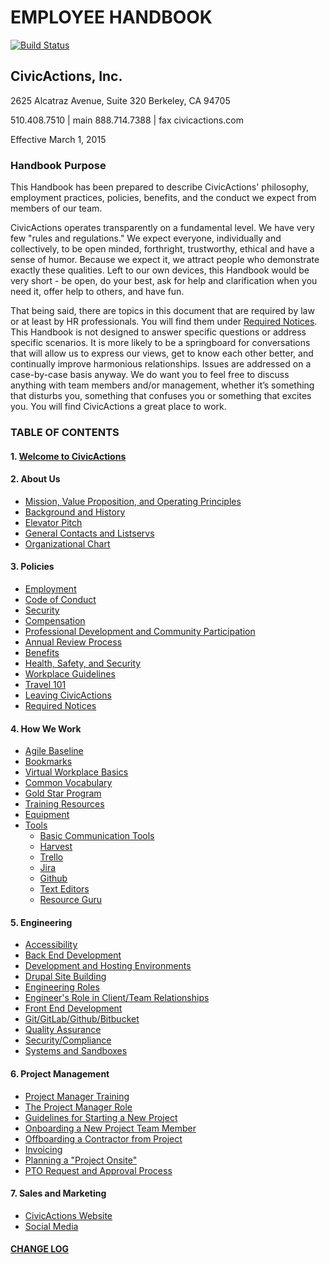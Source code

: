 # EMPLOYEE HANDBOOK

[![Build Status](https://travis-ci.org/CivicActions/handbook.svg?branch=master)](https://travis-ci.org/CivicActions/handbook)

## CivicActions, Inc.

2625 Alcatraz Avenue, Suite 320
Berkeley, CA 94705

510.408.7510 | main
888.714.7388 | fax
civicactions.com

Effective March 1, 2015

### <a name="purpose"></a>Handbook Purpose

This Handbook has been prepared to describe CivicActions' philosophy, employment practices, policies, benefits, and the conduct we expect from members of our team.

CivicActions operates transparently on a fundamental level. We have very few "rules and regulations." We expect everyone, individually and collectively, to be open minded, forthright, trustworthy, ethical and have a sense of humor. Because we expect it, we attract people who demonstrate exactly these qualities. Left to our own devices, this Handbook would be very short - be open, do your best, ask for help and clarification when you need it, offer help to others, and have fun.

That being said, there are topics in this document that are required by law or at least by HR professionals. You will find them under [Required Notices](docs/03-policies/required-notices.md). This Handbook is not designed to answer specific questions or address specific scenarios. It is more likely to be a springboard for conversations that will allow us to express our views, get to know each other better, and continually improve harmonious relationships. Issues are addressed on a case-by-case basis anyway. We do want you to feel free to discuss anything with team members and/or management, whether it’s something that disturbs you, something that confuses you or something that excites you.   You will find CivicActions a great place to work.

### <a name="toc"></a>TABLE OF CONTENTS

#### 1. [Welcome to CivicActions](docs/01-welcome-to-civicactions)

#### 2. About Us

* [Mission, Value Proposition, and Operating Principles](docs/02-about-us/mission-values-operating-principles.md)
* [Background and History](docs/02-about-us/background-and-history.md)
* [Elevator Pitch](docs/02-about-us/elevator-pitch.md)
* [General Contacts and Listservs](docs/02-about-us/general-contacts-and-listservs.md)
* [Organizational Chart](docs/02-about-us/org-chart.md)

#### 3. Policies

* [Employment](docs/03-policies/employment.md)
* [Code of Conduct](docs/03-policies/code-of-conduct.md)
* [Security](https://github.com/CivicActions/security-policy/blob/master/README.md)
* [Compensation](docs/03-policies/compensation.md)
* [Professional Development and Community Participation](docs/03-policies/prodev-community-participation.md)
* [Annual Review Process](docs/03-policies/annual-review-process.md)
* [Benefits](docs/03-policies/benefits.md)
* [Health, Safety, and Security](docs/03-policies/health-safety-security.md)
* [Workplace Guidelines](docs/03-policies/workplace-guidelines.md)
* [Travel 101](docs/03-policies/travel-101.md)
* [Leaving CivicActions](docs/03-policies/leaving-civicactions.md)
* [Required Notices](docs/03-policies/required-notices.md)

#### 4. How We Work

* [Agile Baseline](docs/04-how-we-work/agile-baseline)
* [Bookmarks](docs/04-how-we-work/bookmarks.md)
* [Virtual Workplace Basics](docs/04-how-we-work/virtual-workplace-basics.md)
* [Common Vocabulary](docs/04-how-we-work/common-vocab.md)
* [Gold Star Program](docs/04-how-we-work/gold-star-program.md)
* [Training Resources](docs/04-how-we-work/training-resources.md)
* [Equipment](docs/04-how-we-work/equipment.md)
* [Tools](docs/04-how-we-work/tools)
  * [Basic Communication Tools](docs/04-how-we-work/tools/basic-communication-tools.md)
  * [Harvest](docs/04-how-we-work/tools/harvest.md)
  * [Trello](docs/04-how-we-work/tools/trello.md)
  * [Jira](docs/04-how-we-work/tools/jira.md)
  * [Github](docs/04-how-we-work/tools/github.md)
  * [Text Editors](docs/04-how-we-work/tools/text-editors.md)
  * [Resource Guru](docs/04-how-we-work/tools/resource-guru.md)

#### 5. Engineering

* [Accessibility](docs/05-engineering/accessibility.md)
* [Back End Development](docs/05-engineering/back-end-development.md)
* [Development and Hosting Environments](docs/05-engineering/dev-environments.md)
* [Drupal Site Building](docs/05-engineering/drupal-site-building.md)
* [Engineering Roles](docs/05-engineering/engineering-roles.md)
* [Engineer's Role in Client/Team Relationships](docs/05-engineering/engineer-role-in-client-relationships.md)
* [Front End Development](docs/05-engineering/front-end-development.md)
* [Git/GitLab/Github/Bitbucket](docs/05-engineering/git-gitlab-github-bitbucket.md)
* [Quality Assurance](docs/05-engineering/qa.md)
* [Security/Compliance](docs/05-engineering/security-compliance.md)
* [Systems and Sandboxes](docs/05-engineering/systems-sandboxes.md)

#### 6. Project Management

* [Project Manager Training](docs/06-project-management/pm-training-doc.md)
* [The Project Manager Role](docs/06-project-management/pm-role.md)
* [Guidelines for Starting a New Project](docs/06-project-management/starting-new-project.md)
* [Onboarding a New Project Team Member](docs/06-project-management/onboarding-new-project-team-member.md)
* [Offboarding a Contractor from Project](docs/06-project-management/offboarding-contractor-from-project.md)
* [Invoicing](docs/06-project-management/invoicing.md)
* [Planning a "Project Onsite"](docs/06-project-management/planning-project-onsite.md)
* [PTO Request and Approval Process](docs/06-project-management/pto-request-approval-process.md)

#### 7. Sales and Marketing

* [CivicActions Website](docs/07-sales-and-marketing/civicactions-website.md)
* [Social Media](docs/07-sales-and-marketing/social-media.md)

#### [CHANGE LOG](CHANGELOG.md)

